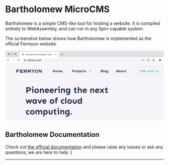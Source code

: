 # Bartholomew MicroCMS

Bartholomew is a simple CMS-like tool for hosting a website. It is compiled entirely
to WebAssembly, and can run in any Spin-capable system.

The screenshot below shows how Bartholomew is implemented as the official Fermyon website.

![Bartholomew screenshot](docs/static/image/bartholomew-screenshot.png)

## Bartholomew Documentation

Check out [the official documentation](https://developer.fermyon.com/bartholomew/index) and please raise any issues or ask any questions; we are here to help :)

------

